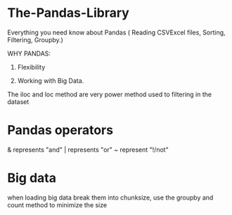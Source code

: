 # The-Pandas-Library
Everything you need know about Pandas ( Reading CSVExcel files, Sorting, Filtering, Groupby.) 

WHY PANDAS:

1. Flexibility

2. Working with Big Data.

The iloc and loc method are very power method used to filtering in the dataset

# Pandas operators
& represents "and"
| represents "or"
~ represent  "!/not"

# Big data

when loading big data break them into chunksize, use the groupby and count method to minimize the size